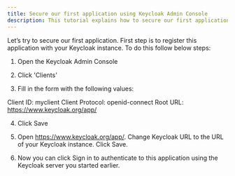 ```yaml
---
title: Secure our first application using Keycloak Admin Console
description: This tutorial explains how to secure our first application using Keycloak Admin Console
---
```


Let’s try to secure our first application. 
First step is to register this application with your Keycloak instance. To do this follow below steps:


1. Open the Keycloak Admin Console

2. Click 'Clients'

3. Fill in the form with the following values:

  Client ID: myclient
  Client Protocol: openid-connect
  Root URL: https://www.keycloak.org/app/

4. Click Save

5. Open https://www.keycloak.org/app/. Change Keycloak URL to the URL of your Keycloak instance. Click Save.

6. Now you can click Sign in to authenticate to this application using the Keycloak server you started earlier.

